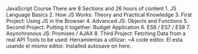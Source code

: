 JavaScript Course
There are 8 Sections and 26 hours of content
	1. JS Language Basics
	2. How JS Works: Theory and Practical Knowledge
	3. First Project: Using JS in the Browser
	4. Advanced JS: Objects and Functions
	5. Second Project: Putting it together: Budget Application
	6. ES6 / ES7 / ES8
	7. Asynchronous JS: Promises / AJAX
	8. Third Project: Fetching Data from a real API
Tools to be used: Herramientas a utilizar: 
	~A code editor. 
	El esta usando el mismo editor.
	Installed autosave on here.
